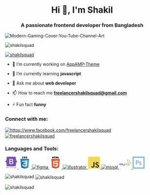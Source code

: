 

<h1 align="center">Hi 👋, I'm Shakil</h1>
<h3 align="center">A passionate frontend developer from Bangladesh</h3>
<img src="https://i.ibb.co/t3HSqXv/Modern-Gaming-Cover-You-Tube-Channel-Art.jpg" alt="Modern-Gaming-Cover-You-Tube-Channel-Art" border="0">

<p align="left"> <img src="https://komarev.com/ghpvc/?username=shakilsquad&label=Profile%20views&color=0e75b6&style=flat" alt="shakilsquad" /> </p>

<p align="left"> <a href="https://github.com/ryo-ma/github-profile-trophy"><img src="https://github-profile-trophy.vercel.app/?username=shakilsquad" alt="shakilsquad" /></a> </p>

- 🔭 I’m currently working on [AppAMP-Theme](https://shakilsquad.github.io/AppAMP-Theme/)

- 🌱 I’m currently learning **javascript**

- 💬 Ask me about **web developer**

- 📫 How to reach me **freelancershakilsquad@gmail.com**

- ⚡ Fun fact **funny**

<h3 align="left">Connect with me:</h3>
<p align="left">
<a href="https://fb.com/https://www.facebook.com/freelancershakilsquad" target="blank"><img align="center" src="https://raw.githubusercontent.com/rahuldkjain/github-profile-readme-generator/master/src/images/icons/Social/facebook.svg" alt="https://www.facebook.com/freelancershakilsquad" height="30" width="40" /></a>
<a href="https://www.youtube.com/c/freelancershakilsquad" target="blank"><img align="center" src="https://raw.githubusercontent.com/rahuldkjain/github-profile-readme-generator/master/src/images/icons/Social/youtube.svg" alt="freelancershakilsquad" height="30" width="40" /></a>
</p>

<h3 align="left">Languages and Tools:</h3>
<p align="left"> <a href="https://getbootstrap.com" target="_blank" rel="noreferrer"> <img src="https://raw.githubusercontent.com/devicons/devicon/master/icons/bootstrap/bootstrap-plain-wordmark.svg" alt="bootstrap" width="40" height="40"/> </a> <a href="https://www.w3schools.com/css/" target="_blank" rel="noreferrer"> <img src="https://raw.githubusercontent.com/devicons/devicon/master/icons/css3/css3-original-wordmark.svg" alt="css3" width="40" height="40"/> </a> <a href="https://www.figma.com/" target="_blank" rel="noreferrer"> <img src="https://www.vectorlogo.zone/logos/figma/figma-icon.svg" alt="figma" width="40" height="40"/> </a> <a href="https://www.w3.org/html/" target="_blank" rel="noreferrer"> <img src="https://raw.githubusercontent.com/devicons/devicon/master/icons/html5/html5-original-wordmark.svg" alt="html5" width="40" height="40"/> </a> <a href="https://www.adobe.com/in/products/illustrator.html" target="_blank" rel="noreferrer"> <img src="https://www.vectorlogo.zone/logos/adobe_illustrator/adobe_illustrator-icon.svg" alt="illustrator" width="40" height="40"/> </a> <a href="https://developer.mozilla.org/en-US/docs/Web/JavaScript" target="_blank" rel="noreferrer"> <img src="https://raw.githubusercontent.com/devicons/devicon/master/icons/javascript/javascript-original.svg" alt="javascript" width="40" height="40"/> </a> <a href="https://www.microsoft.com/en-us/sql-server" target="_blank" rel="noreferrer"> <img src="https://www.svgrepo.com/show/303229/microsoft-sql-server-logo.svg" alt="mssql" width="40" height="40"/> </a> <a href="https://www.mysql.com/" target="_blank" rel="noreferrer"> <img src="https://raw.githubusercontent.com/devicons/devicon/master/icons/mysql/mysql-original-wordmark.svg" alt="mysql" width="40" height="40"/> </a> <a href="https://www.photoshop.com/en" target="_blank" rel="noreferrer"> <img src="https://raw.githubusercontent.com/devicons/devicon/master/icons/photoshop/photoshop-line.svg" alt="photoshop" width="40" height="40"/> </a> </p>

<p><img align="left" src="https://github-readme-stats.vercel.app/api/top-langs?username=shakilsquad&show_icons=true&locale=en&layout=compact" alt="shakilsquad" /></p>

<p>&nbsp;<img align="center" src="https://github-readme-stats.vercel.app/api?username=shakilsquad&show_icons=true&locale=en" alt="shakilsquad" /></p>

<p><img align="center" src="https://github-readme-streak-stats.herokuapp.com/?user=shakilsquad&" alt="shakilsquad" /></p>
